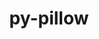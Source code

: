---
title: "py-pillow"
layout: cache
categories: [package, v0.22.0]
meta: {"versions": ["10.3.0"], "compilers": ["apple-clang@=15.0.0", "gcc@=11.1.0", "gcc@=11.4.0", "gcc@=7.5.0", "gcc@=9.4.0", "oneapi@=2024.0.0"], "oss": ["ubuntu18.04", "ubuntu20.04", "ubuntu22.04", "ventura"], "platforms": ["darwin", "linux"], "targets": ["aarch64", "neoverse_v1", "neoverse_v2", "ppc64le", "x86_64_v3"], "stacks": ["data-vis-sdk", "e4s", "e4s-neoverse-v2", "e4s-neoverse_v1", "e4s-oneapi", "e4s-power", "e4s-rocm-external", "ml-darwin-aarch64-mps", "ml-linux-x86_64-cpu", "ml-linux-x86_64-cuda", "radiuss", "root"], "num_specs": 13, "num_specs_by_stack": {"ml-darwin-aarch64-mps": 2, "root": 13, "radiuss": 1, "e4s-power": 1, "data-vis-sdk": 2, "e4s-neoverse_v1": 1, "e4s-neoverse-v2": 1, "e4s-rocm-external": 1, "ml-linux-x86_64-cuda": 2, "ml-linux-x86_64-cpu": 2, "e4s": 2, "e4s-oneapi": 1}}
spec_details: [{"hash": "g6x6clipymzzxis6prjstnrlddvolbw4", "compiler": "apple-clang@=15.0.0", "versions": ["10.3.0"], "os": "ventura", "platform": "darwin", "target": "aarch64", "variants": ["build_system=python_pip", "~freetype", "~imagequant", "+jpeg", "~jpeg2000", "~lcms", "~raqm", "+tiff", "~webp", "~xcb", "+zlib"], "stacks": ["ml-darwin-aarch64-mps", "root"], "size": "-", "tarball": "https://binaries.spack.io/releases/v0.22.0/build_cache/darwin-ventura-aarch64/apple-clang-15.0.0/py-pillow-10.3.0/darwin-ventura-aarch64-apple-clang-15.0.0-py-pillow-10.3.0-g6x6clipymzzxis6prjstnrlddvolbw4.spack"}, {"hash": "xziculb426dzzlioo3cbdkqfrmmomab7", "compiler": "apple-clang@=15.0.0", "versions": ["10.3.0"], "os": "ventura", "platform": "darwin", "target": "aarch64", "variants": ["build_system=python_pip", "~freetype", "~imagequant", "+jpeg", "~jpeg2000", "~lcms", "~raqm", "~tiff", "~webp", "~xcb", "+zlib"], "stacks": ["ml-darwin-aarch64-mps", "root"], "size": "-", "tarball": "https://binaries.spack.io/releases/v0.22.0/build_cache/darwin-ventura-aarch64/apple-clang-15.0.0/py-pillow-10.3.0/darwin-ventura-aarch64-apple-clang-15.0.0-py-pillow-10.3.0-xziculb426dzzlioo3cbdkqfrmmomab7.spack"}, {"hash": "q55roambduhvtjs6xtk3vanokvsv6ufc", "compiler": "gcc@=7.5.0", "versions": ["10.3.0"], "os": "ubuntu18.04", "platform": "linux", "target": "x86_64_v3", "variants": ["build_system=python_pip", "~freetype", "~imagequant", "+jpeg", "~jpeg2000", "~lcms", "~raqm", "~tiff", "~webp", "~xcb", "+zlib"], "stacks": ["radiuss", "root"], "size": "-", "tarball": "https://binaries.spack.io/releases/v0.22.0/build_cache/linux-ubuntu18.04-x86_64_v3/gcc-7.5.0/py-pillow-10.3.0/linux-ubuntu18.04-x86_64_v3-gcc-7.5.0-py-pillow-10.3.0-q55roambduhvtjs6xtk3vanokvsv6ufc.spack"}, {"hash": "3mrmnoldmqgdotviq7tklbonkl4zkq3k", "compiler": "gcc@=9.4.0", "versions": ["10.3.0"], "os": "ubuntu20.04", "platform": "linux", "target": "ppc64le", "variants": ["build_system=python_pip", "~freetype", "~imagequant", "+jpeg", "~jpeg2000", "~lcms", "~raqm", "~tiff", "~webp", "~xcb", "+zlib"], "stacks": ["root", "e4s-power"], "size": "-", "tarball": "https://binaries.spack.io/releases/v0.22.0/build_cache/linux-ubuntu20.04-ppc64le/gcc-9.4.0/py-pillow-10.3.0/linux-ubuntu20.04-ppc64le-gcc-9.4.0-py-pillow-10.3.0-3mrmnoldmqgdotviq7tklbonkl4zkq3k.spack"}, {"hash": "kochdhngj35vhmni2malcavl2axnhn2c", "compiler": "gcc@=11.1.0", "versions": ["10.3.0"], "os": "ubuntu20.04", "platform": "linux", "target": "x86_64_v3", "variants": ["build_system=python_pip", "~freetype", "~imagequant", "+jpeg", "~jpeg2000", "~lcms", "~raqm", "~tiff", "~webp", "~xcb", "+zlib"], "stacks": ["data-vis-sdk", "root"], "size": "-", "tarball": "https://binaries.spack.io/releases/v0.22.0/build_cache/linux-ubuntu20.04-x86_64_v3/gcc-11.1.0/py-pillow-10.3.0/linux-ubuntu20.04-x86_64_v3-gcc-11.1.0-py-pillow-10.3.0-kochdhngj35vhmni2malcavl2axnhn2c.spack"}, {"hash": "rglwej335zsgdseggvulw7qehpx5oj3h", "compiler": "gcc@=11.1.0", "versions": ["10.3.0"], "os": "ubuntu20.04", "platform": "linux", "target": "x86_64_v3", "variants": ["build_system=python_pip", "~freetype", "~imagequant", "+jpeg", "~jpeg2000", "~lcms", "~raqm", "~tiff", "~webp", "~xcb", "+zlib"], "stacks": ["data-vis-sdk", "root"], "size": "-", "tarball": "https://binaries.spack.io/releases/v0.22.0/build_cache/linux-ubuntu20.04-x86_64_v3/gcc-11.1.0/py-pillow-10.3.0/linux-ubuntu20.04-x86_64_v3-gcc-11.1.0-py-pillow-10.3.0-rglwej335zsgdseggvulw7qehpx5oj3h.spack"}, {"hash": "mnbxa762yl444mgvnsluz5bvdfrsrapp", "compiler": "gcc@=11.4.0", "versions": ["10.3.0"], "os": "ubuntu22.04", "platform": "linux", "target": "neoverse_v1", "variants": ["build_system=python_pip", "~freetype", "~imagequant", "+jpeg", "~jpeg2000", "~lcms", "~raqm", "~tiff", "~webp", "~xcb", "+zlib"], "stacks": ["e4s-neoverse_v1", "root"], "size": "-", "tarball": "https://binaries.spack.io/releases/v0.22.0/build_cache/linux-ubuntu22.04-neoverse_v1/gcc-11.4.0/py-pillow-10.3.0/linux-ubuntu22.04-neoverse_v1-gcc-11.4.0-py-pillow-10.3.0-mnbxa762yl444mgvnsluz5bvdfrsrapp.spack"}, {"hash": "qka6xeniggluxnvwrh7h4xrtqaiorel6", "compiler": "gcc@=11.4.0", "versions": ["10.3.0"], "os": "ubuntu22.04", "platform": "linux", "target": "neoverse_v2", "variants": ["build_system=python_pip", "~freetype", "~imagequant", "+jpeg", "~jpeg2000", "~lcms", "~raqm", "~tiff", "~webp", "~xcb", "+zlib"], "stacks": ["e4s-neoverse-v2", "root"], "size": "-", "tarball": "https://binaries.spack.io/releases/v0.22.0/build_cache/linux-ubuntu22.04-neoverse_v2/gcc-11.4.0/py-pillow-10.3.0/linux-ubuntu22.04-neoverse_v2-gcc-11.4.0-py-pillow-10.3.0-qka6xeniggluxnvwrh7h4xrtqaiorel6.spack"}, {"hash": "2jjhdefgm2g5sj24nwxfqiajafsbs26f", "compiler": "gcc@=11.4.0", "versions": ["10.3.0"], "os": "ubuntu22.04", "platform": "linux", "target": "x86_64_v3", "variants": ["build_system=python_pip", "~freetype", "~imagequant", "+jpeg", "~jpeg2000", "~lcms", "~raqm", "~tiff", "~webp", "~xcb", "+zlib"], "stacks": ["e4s-rocm-external", "ml-linux-x86_64-cuda", "root", "ml-linux-x86_64-cpu"], "size": "-", "tarball": "https://binaries.spack.io/releases/v0.22.0/build_cache/linux-ubuntu22.04-x86_64_v3/gcc-11.4.0/py-pillow-10.3.0/linux-ubuntu22.04-x86_64_v3-gcc-11.4.0-py-pillow-10.3.0-2jjhdefgm2g5sj24nwxfqiajafsbs26f.spack"}, {"hash": "og56ftz6b4hoadcbthoqxwskivoftork", "compiler": "gcc@=11.4.0", "versions": ["10.3.0"], "os": "ubuntu22.04", "platform": "linux", "target": "x86_64_v3", "variants": ["build_system=python_pip", "~freetype", "~imagequant", "+jpeg", "~jpeg2000", "~lcms", "~raqm", "~tiff", "~webp", "~xcb", "+zlib"], "stacks": ["e4s", "root"], "size": "-", "tarball": "https://binaries.spack.io/releases/v0.22.0/build_cache/linux-ubuntu22.04-x86_64_v3/gcc-11.4.0/py-pillow-10.3.0/linux-ubuntu22.04-x86_64_v3-gcc-11.4.0-py-pillow-10.3.0-og56ftz6b4hoadcbthoqxwskivoftork.spack"}, {"hash": "poyqt3tl6kxfurnczscdq6y4ek66t3ck", "compiler": "gcc@=11.4.0", "versions": ["10.3.0"], "os": "ubuntu22.04", "platform": "linux", "target": "x86_64_v3", "variants": ["build_system=python_pip", "~freetype", "~imagequant", "+jpeg", "~jpeg2000", "~lcms", "~raqm", "~tiff", "~webp", "~xcb", "+zlib"], "stacks": ["e4s", "root"], "size": "-", "tarball": "https://binaries.spack.io/releases/v0.22.0/build_cache/linux-ubuntu22.04-x86_64_v3/gcc-11.4.0/py-pillow-10.3.0/linux-ubuntu22.04-x86_64_v3-gcc-11.4.0-py-pillow-10.3.0-poyqt3tl6kxfurnczscdq6y4ek66t3ck.spack"}, {"hash": "fk3du6f72ltz353j2vvtemattapb7req", "compiler": "gcc@=11.4.0", "versions": ["10.3.0"], "os": "ubuntu22.04", "platform": "linux", "target": "x86_64_v3", "variants": ["build_system=python_pip", "~freetype", "~imagequant", "+jpeg", "~jpeg2000", "~lcms", "~raqm", "+tiff", "~webp", "~xcb", "+zlib"], "stacks": ["ml-linux-x86_64-cpu", "ml-linux-x86_64-cuda", "root"], "size": "-", "tarball": "https://binaries.spack.io/releases/v0.22.0/build_cache/linux-ubuntu22.04-x86_64_v3/gcc-11.4.0/py-pillow-10.3.0/linux-ubuntu22.04-x86_64_v3-gcc-11.4.0-py-pillow-10.3.0-fk3du6f72ltz353j2vvtemattapb7req.spack"}, {"hash": "zl5air5jfmj635zbr3p44nseefqg76kr", "compiler": "oneapi@=2024.0.0", "versions": ["10.3.0"], "os": "ubuntu22.04", "platform": "linux", "target": "x86_64_v3", "variants": ["build_system=python_pip", "~freetype", "~imagequant", "+jpeg", "~jpeg2000", "~lcms", "~raqm", "~tiff", "~webp", "~xcb", "+zlib"], "stacks": ["e4s-oneapi", "root"], "size": "-", "tarball": "https://binaries.spack.io/releases/v0.22.0/build_cache/linux-ubuntu22.04-x86_64_v3/oneapi-2024.0.0/py-pillow-10.3.0/linux-ubuntu22.04-x86_64_v3-oneapi-2024.0.0-py-pillow-10.3.0-zl5air5jfmj635zbr3p44nseefqg76kr.spack"}]
---